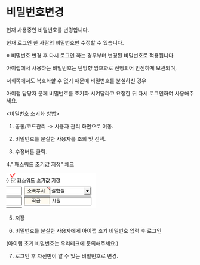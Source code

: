 # 비밀번호변경

현재 사용중인 비밀번호를 변경합니다.

현재 로그인 한 사람의 비밀번호만 수정할 수 있습니다.

※ 비밀번호 변경 후 다시 로그인 하는 경우부터 변경된 비밀번호로 적용됩니다.

아이랩에서 사용하는 비밀번호는 단방향 암호화로 진행되어 안전하게 보관되며,

저희쪽에서도 복호화할 수 없기 때문에 비밀번호를 분실하신 경우

아이랩 담당자 분께 비밀번호를 초기화 시켜달라고 요청한 뒤 다시 로그인하여 사용해주세요.

&lt;비밀번호 초기화 방법&gt;

1. 공통/코드관리 -&gt; 사용자 관리 화면으로 이동.

2. 비밀번호를 분실한 사용자를 조회 및 선택.

3. 수정버튼 클릭.

4." 패스워드 초기값 지정" 체크

![](/assets/009옵션/018패스워드초기값지정.png)

5. 저장

6. 비밀번호를 분실한 사용자에게 아이랩 초기 비밀번호 입력 후 로그인

\(아이랩 초기 비밀번호는 우리테크에 문의해주세요.\)

7. 로그인 후 자신만이 알 수 있는 비밀번호로 변경.




